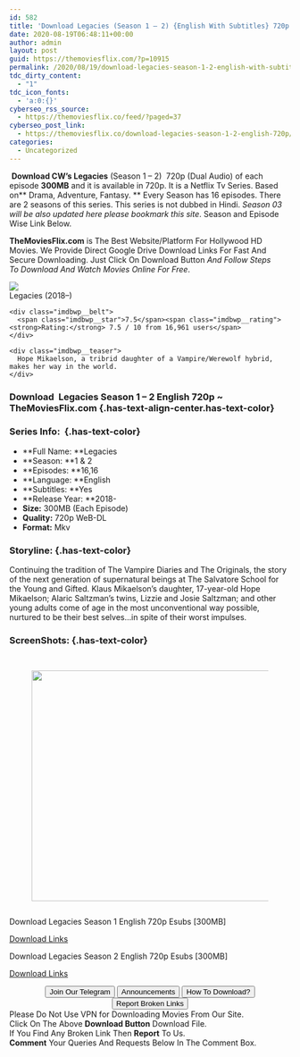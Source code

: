 ```yaml
---
id: 582
title: 'Download Legacies (Season 1 – 2) {English With Subtitles} 720p WeB-DL HD [300MB]'
date: 2020-08-19T06:48:11+00:00
author: admin
layout: post
guid: https://themoviesflix.com/?p=10915
permalink: /2020/08/19/download-legacies-season-1-2-english-with-subtitles-720p-web-dl-hd-300mb/
tdc_dirty_content:
  - "1"
tdc_icon_fonts:
  - 'a:0:{}'
cyberseo_rss_source:
  - https://themoviesflix.co/feed/?paged=37
cyberseo_post_link:
  - https://themoviesflix.co/download-legacies-season-1-2-english-720p/
categories:
  - Uncategorized
---
```

&nbsp;**Download CW’s Legacies**&nbsp;(Season 1 – 2)&nbsp; 720p (Dual Audio) of each episode&nbsp;**300MB**&nbsp;and it is available in&nbsp;720p. It is a Netflix Tv Series. Based on**&nbsp;Drama, Adventure, Fantasy.&nbsp;**&nbsp;Every Season has 16 episodes. There are 2 seasons of this series. This series is not dubbed in Hindi.&nbsp;_Season 03 will be also updated here please bookmark this site_. Season and Episode Wise Link Below.

**TheMoviesFlix.com**&nbsp;is The Best Website/Platform For Hollywood HD Movies. We Provide Direct Google Drive Download Links For Fast And Secure Downloading. Just Click On Download Button&nbsp;_And Follow Steps To&nbsp;Download And Watch Movies Online For Free_.

<div class="imdbwp imdbwp--movie dark">
  <div class="imdbwp__thumb">
    <a class="imdbwp__link" target="_blank" title="Legacies" href="https://www.imdb.com/title/tt8103070/" rel="nofollow noopener noreferrer"><img class="imdbwp__img" src="https://m.media-amazon.com/images/M/MV5BZmMwNDczMDUtNDU0Mi00MjIyLWI1NTktNzM4Yzc1MTNmZDIxXkEyXkFqcGdeQXVyOTQ0NTEzMzk@._V1_SX300.jpg" /></a>
  </div>
  
  <div class="imdbwp__content">
    <div class="imdbwp__header">
      <span class="imdbwp__title">Legacies</span> (2018–)
    </div>
    
    <div class="imdbwp__belt">
      <span class="imdbwp__star">7.5</span><span class="imdbwp__rating"><strong>Rating:</strong> 7.5 / 10 from 16,961 users</span>
    </div>
    
    <div class="imdbwp__teaser">
      Hope Mikaelson, a tribrid daughter of a Vampire/Werewolf hybrid, makes her way in the world.
    </div>
  </div>
</div>

### Download&nbsp; Legacies Season 1 – 2 English 720p ~ TheMoviesFlix.com {.has-text-align-center.has-text-color}

### Series Info:&nbsp; {.has-text-color}

  * **Full Name:&nbsp;**Legacies
  * **Season:&nbsp;**1 & 2
  * **Episodes:&nbsp;**16,16
  * **Language:&nbsp;**English
  * **Subtitles:&nbsp;**Yes
  * **Release Year:&nbsp;**2018-
  * **Size:**&nbsp;300MB (Each Episode)
  * **Quality:**&nbsp;720p WeB-DL
  * **Format:**&nbsp;Mkv

### Storyline: {.has-text-color}

Continuing the tradition of The Vampire Diaries and The Originals, the story of the next generation of supernatural beings at The Salvatore School for the Young and Gifted. Klaus Mikaelson’s daughter, 17-year-old Hope Mikaelson; Alaric Saltzman’s twins, Lizzie and Josie Saltzman; and other young adults come of age in the most unconventional way possible, nurtured to be their best selves…in spite of their worst impulses.

### ScreenShots: {.has-text-color}

<div class="wp-block-image">
  <figure class="aligncenter"><img src="https://i.imgur.com/AeZ1fjz.jpg" alt /></figure>
</div>

<div class="wp-block-image">
  <figure class="aligncenter"><img src="https://i.imgur.com/mmCAivC.jpg" alt /></figure>
</div>

<div class="wp-block-image">
  <figure class="aligncenter is-resized"><img loading="lazy" src="https://i.imgur.com/lyLN5ll.png" alt width="735" height="413" /></figure>
</div>

<div class="wp-block-image">
  <figure class="aligncenter"><img src="https://i.imgur.com/QkA482J.jpg" alt /></figure>
</div>

<p class="has-text-align-center has-text-color">
  Download&nbsp;Legacies Season 1 English&nbsp;720p&nbsp;Esubs [300MB]
</p>

<span class="mb-center maxbutton-3-center"><span class="maxbutton-3-container mb-container"><a class="maxbutton-3 maxbutton maxbutton-post-button" target="_blank" rel="nofollow noopener noreferrer" href="https://coinquint.com/a7332/"><span class="mb-text">Download Links</span></a></span></span>

<p class="has-text-align-center has-text-color">
  Download&nbsp;Legacies Season 2 English&nbsp;720p&nbsp;Esubs [300MB]
</p>

<span class="mb-center maxbutton-3-center"><span class="maxbutton-3-container mb-container"><a class="maxbutton-3 maxbutton maxbutton-post-button" target="_blank" rel="nofollow noopener noreferrer" href="https://coinquint.com/a7335/"><span class="mb-text">Download Links</span></a></span></span>

<center>
</center>

<center>
  <a href="https://t.me/themoviesflixcom" target="_blank" data-wpel-link="external" rel="nofollow external noopener noreferrer"><button class="button button5">Join Our Telegram</button></a> <a href="https://themoviesflix.co/download-legacies-season-1-2-english-720p/#" target="_blank" data-wpel-link="external" rel="nofollow external noopener noreferrer"><button class="button button5">Announcements</button></a> <a href="https://themoviesflix.com/how-to-download/" target="_blank" data-wpel-link="external" rel="nofollow external noopener noreferrer"><button class="button button5">How To Download?</button></a> <a href="https://themoviesflix.co/download-legacies-season-1-2-english-720p/#" target="_blank" data-wpel-link="external" rel="nofollow external noopener noreferrer"><button class="button button5">Report Broken Links</button></a>
</center>

<div class="alert alert-danger">
  Please Do Not Use VPN for Downloading Movies From Our Site.
</div>

<div class="alert alert-success">
  Click On The Above <strong>Download Button</strong> Download File.
</div>

<div class="alert alert-warning">
  If You Find Any Broken Link Then <strong>Report</strong> To Us.
</div>

<div class="alert alert-info">
  <strong>Comment</strong> Your Queries And Requests Below In The Comment Box.
</div>